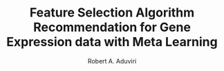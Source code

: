 ---
paperId: 75
author: Robert A. Aduviri
publicationauthor: Aduviri, R. A.
title: Feature Selection Algorithm Recommendation for Gene Expression data with Meta Learning 
pdf: Poster_Aduviri_Robert.pdf
poster: --
alt: --
type: Poster
topic: Machine Learning
link: https://research.latinxinai.org/papers/neurips/2019/pdf/Poster_Aduviri_Robert.pdf
conference: neurips
year: 2019
tags: neurips-2019
location: Vancouver, Canada
---